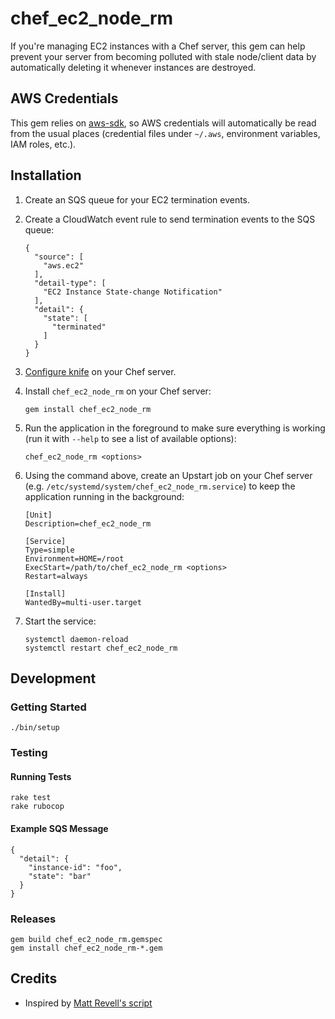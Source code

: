 # chef_ec2_node_rm

If you're managing EC2 instances with a Chef server, this gem can help prevent your server from becoming polluted with stale node/client data by automatically deleting it whenever instances are destroyed.

## AWS Credentials

This gem relies on [aws-sdk](https://aws.amazon.com/sdk-for-ruby/), so AWS credentials will automatically be read from the usual places (credential files under `~/.aws`, environment variables, IAM roles, etc.).

## Installation

1. Create an SQS queue for your EC2 termination events.

1. Create a CloudWatch event rule to send termination events to the SQS queue:

    ```
    {
      "source": [
        "aws.ec2"
      ],
      "detail-type": [
        "EC2 Instance State-change Notification"
      ],
      "detail": {
        "state": [
          "terminated"
        ]
      }
    }
    ```

1. [Configure knife](https://docs.chef.io/knife_setup.html) on your Chef server.

1. Install `chef_ec2_node_rm` on your Chef server:

    ```
    gem install chef_ec2_node_rm
    ```

1. Run the application in the foreground to make sure everything is working (run it with `--help` to see a list of available options):

    ```
    chef_ec2_node_rm <options>
    ```

1. Using the command above, create an Upstart job on your Chef server (e.g. `/etc/systemd/system/chef_ec2_node_rm.service`) to keep the application running in the background:

    ```
    [Unit]
    Description=chef_ec2_node_rm

    [Service]
    Type=simple
    Environment=HOME=/root
    ExecStart=/path/to/chef_ec2_node_rm <options>
    Restart=always

    [Install]
    WantedBy=multi-user.target
    ```

1. Start the service:

    ```
    systemctl daemon-reload
    systemctl restart chef_ec2_node_rm
    ```

## Development

### Getting Started

    ./bin/setup

### Testing

#### Running Tests

    rake test
    rake rubocop

#### Example SQS Message

    {
      "detail": {
        "instance-id": "foo",
        "state": "bar"
      }
    }

### Releases

    gem build chef_ec2_node_rm.gemspec
    gem install chef_ec2_node_rm-*.gem

## Credits

- Inspired by [Matt Revell's script](http://blog.mattrevell.net/2014/02/19/automatically-remove-dead-autoscale-nodes-from-chef-server/)
